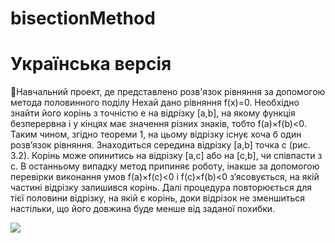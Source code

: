 # bisectionMethod

# Українська версія
📖Навчальний проект, де представлено розв'язок рівняння за допомогою метода половинного поділу
Нехай дано рівняння f(x)=0. Необхідно знайти його корінь з точністю e на відрізку [a,b], на якому функція безперервна і у кінцях має значення різних знаків, тобто  f(a)×f(b)<0. Таким чином, згідно теореми 1, на цьому відрізку існує хоча б один розв’язок рівняння.
Знаходиться середина відрізку [a,b] точка с (рис. 3.2). Корінь може опинитись на відрізку [a,с] або на [с,b], чи співпасти з с. В останньому випадку метод припиняє роботу, інакше за допомогою перевірки виконання умов f(a)×f(c)<0 і f(c)×f(b)<0 з’ясовується, на якій частині відрізку залишився корінь. Далі процедура повторюється для тієї половини відрізку, на якій є корінь, доки відрізок не зменшиться настільки, що його довжина буде менше від заданої похибки.

![](images/#1.png)
